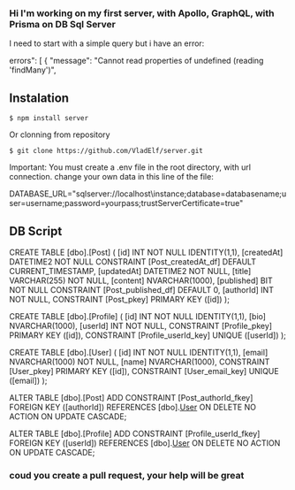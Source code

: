 ### Hi I'm working on my first server, with Apollo, GraphQL, with Prisma on DB Sql Server

I need to start with a simple query but i have an error:

errors": [
    {
      "message": "Cannot read properties of undefined (reading 'findMany')",
      
      
      
      
## Instalation

`$ npm install server`

Or clonning from repository

`$ git clone https://github.com/VladElf/server.git`

Important:  You must create a .env file  in the root directory, with url connection.  change your own data in this line of the file:

DATABASE_URL="sqlserver://localhost\instance;database=databasename;user=username;password=yourpass;trustServerCertificate=true"

## DB Script
CREATE TABLE [dbo].[Post] (
    [id] INT NOT NULL IDENTITY(1,1),
    [createdAt] DATETIME2 NOT NULL CONSTRAINT [Post_createdAt_df] DEFAULT CURRENT_TIMESTAMP,
    [updatedAt] DATETIME2 NOT NULL,
    [title] VARCHAR(255) NOT NULL,
    [content] NVARCHAR(1000),
    [published] BIT NOT NULL CONSTRAINT [Post_published_df] DEFAULT 0,
    [authorId] INT NOT NULL,
    CONSTRAINT [Post_pkey] PRIMARY KEY ([id])
);

CREATE TABLE [dbo].[Profile] (
    [id] INT NOT NULL IDENTITY(1,1),
    [bio] NVARCHAR(1000),
    [userId] INT NOT NULL,
    CONSTRAINT [Profile_pkey] PRIMARY KEY ([id]),
    CONSTRAINT [Profile_userId_key] UNIQUE ([userId])
);

CREATE TABLE [dbo].[User] (
    [id] INT NOT NULL IDENTITY(1,1),
    [email] NVARCHAR(1000) NOT NULL,
    [name] NVARCHAR(1000),
    CONSTRAINT [User_pkey] PRIMARY KEY ([id]),
    CONSTRAINT [User_email_key] UNIQUE ([email])
);

ALTER TABLE [dbo].[Post] ADD CONSTRAINT [Post_authorId_fkey] FOREIGN KEY ([authorId]) REFERENCES [dbo].[User]([id]) ON DELETE NO ACTION ON UPDATE CASCADE;

ALTER TABLE [dbo].[Profile] ADD CONSTRAINT [Profile_userId_fkey] FOREIGN KEY ([userId]) REFERENCES [dbo].[User]([id]) ON DELETE NO ACTION ON UPDATE CASCADE;




### coud you create a pull request, your help will be great
